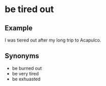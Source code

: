 # be tired out

## Example

I was tiered out after my long trip to Acapulco.

## Synonyms
 
 + be burned out
 + be very tired
 + be exhuasted
